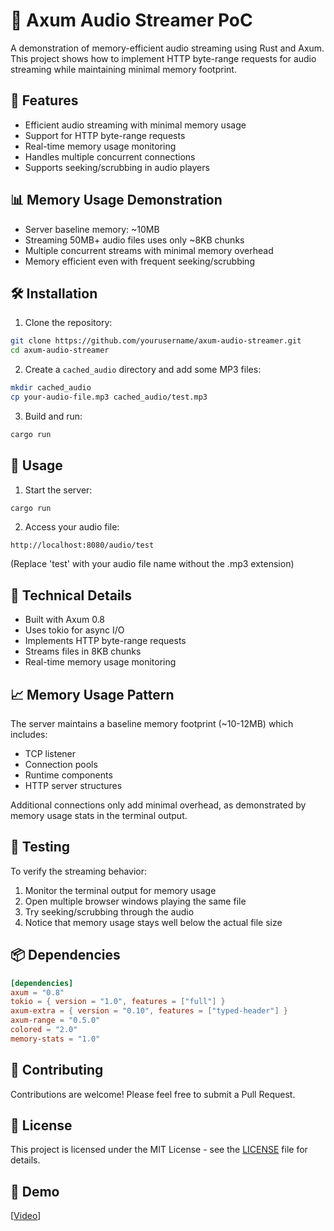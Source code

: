 # 🎵 Axum Audio Streamer PoC

A demonstration of memory-efficient audio streaming using Rust and Axum. This project shows how to implement HTTP byte-range requests for audio streaming while maintaining minimal memory footprint.

## 🚀 Features

- Efficient audio streaming with minimal memory usage
- Support for HTTP byte-range requests
- Real-time memory usage monitoring
- Handles multiple concurrent connections
- Supports seeking/scrubbing in audio players

## 📊 Memory Usage Demonstration

- Server baseline memory: ~10MB
- Streaming 50MB+ audio files uses only ~8KB chunks
- Multiple concurrent streams with minimal memory overhead
- Memory efficient even with frequent seeking/scrubbing

## 🛠 Installation

1. Clone the repository:
```bash
git clone https://github.com/yourusername/axum-audio-streamer.git
cd axum-audio-streamer
```

2. Create a `cached_audio` directory and add some MP3 files:
```bash
mkdir cached_audio
cp your-audio-file.mp3 cached_audio/test.mp3
```

3. Build and run:
```bash
cargo run
```

## 📝 Usage

1. Start the server:
```bash
cargo run
```

2. Access your audio file:
```
http://localhost:8080/audio/test
```
(Replace 'test' with your audio file name without the .mp3 extension)

## 🔧 Technical Details

- Built with Axum 0.8
- Uses tokio for async I/O
- Implements HTTP byte-range requests
- Streams files in 8KB chunks
- Real-time memory usage monitoring

## 📈 Memory Usage Pattern

The server maintains a baseline memory footprint (~10-12MB) which includes:
- TCP listener
- Connection pools
- Runtime components
- HTTP server structures

Additional connections only add minimal overhead, as demonstrated by memory usage stats in the terminal output.

## 🧪 Testing

To verify the streaming behavior:
1. Monitor the terminal output for memory usage
2. Open multiple browser windows playing the same file
3. Try seeking/scrubbing through the audio
4. Notice that memory usage stays well below the actual file size

## 📦 Dependencies

```toml
[dependencies]
axum = "0.8"
tokio = { version = "1.0", features = ["full"] }
axum-extra = { version = "0.10", features = ["typed-header"] }
axum-range = "0.5.0"
colored = "2.0"
memory-stats = "1.0"
```

## 🤝 Contributing

Contributions are welcome! Please feel free to submit a Pull Request.

## 📄 License

This project is licensed under the MIT License - see the [LICENSE](LICENSE) file for details.

## 🎥 Demo

[[Video](https://x.com/Lukaesch/status/1889780934540460400)]

